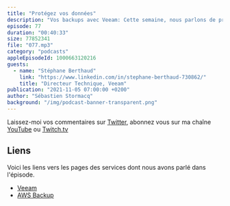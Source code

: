 ```yaml
---
title: "Protégez vos données"
description: "Vos backups avec Veeam: Cette semaine, nous parlons de protection de vos données, avec les solutions de sauvegarde de Veeam qui s'intègrent avec les solutions AWS, telles que Amazon EC2, Amazon S3 ou Amazon EBS. Sauvegarde, redémarrage d'activité, récupération instantanée, migration de vos données sont au menu."
episode: 77
duration: "00:40:33"
size: 77852341
file: "077.mp3"
category: "podcasts"
appleEpisodeId: 1000663120216
guests:
  - name: "Stéphane Berthaud"
    link: "https://www.linkedin.com/in/stephane-berthaud-730862/"
    title: "Directeur Technique, Veeam"
publication: "2021-11-05 07:00:00 +0200"
author: "Sébastien Stormacq"
background: "/img/podcast-banner-transparent.png"
---
```


Laissez-moi vos commentaires sur [Twitter](https://twitter.com/sebsto), abonnez vous sur ma chaîne [YouTube](https://www.youtube.com/sebsto) ou [Twitch.tv](https://www.twitch.tv/sebAWS)

## Liens

Voici les liens vers les pages des services dont nous avons parlé dans l'épisode.

- [Veeam](https://www.veeam.com)
- [AWS Backup](https://aws.amazon.com/backup-restore/)